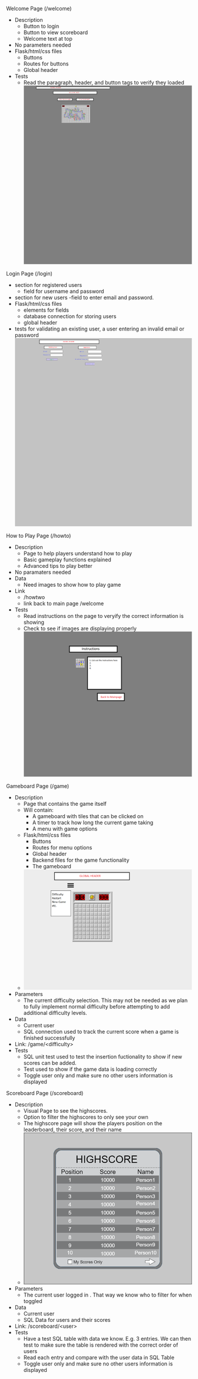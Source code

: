 Welcome Page (/welcome)
  - Description
    - Button to login
    - Button to view scoreboard
    - Welcome text at top
  - No parameters needed
  - Flask/html/css files
    - Buttons
    - Routes for buttons
    - Global header
  - Tests
    - Read the paragraph, header, and button tags to verify they loaded
 ![WelcomePageMockup](Img/welcome_page.jpg?raw=true "Welcome")

Login Page (/login)
  - section for registered users 
    - field for username and password
  - section for new users
    -field to enter email and password.
  - Flask/html/css files
    - elements for fields
    - database connection for storing users
    - global header
  - tests for validating an existing user, a user entering an invalid email or password
![LoginPageMockup](Img/login_page.png?raw=true "Login")

How to Play Page (/howto)
  - Description
    - Page to help players understand how to play
    - Basic gameplay functions explained
    - Advanced tips to play better
  - No paramaters needed
  - Data
    - Need images to show how to play game
  - Link
    - /howtwo
    - link back to main page /welcome
  - Tests
    - Read instructions on the page to veryify the correct information is showing
    - Check to see if images are displaying properly
![Howto](Img/HowtoPage.png? "Howto")
        

Gameboard Page (/game)

  - Description 
    - Page that contains the game itself
    - Will contain: 
      - A gameboard with tiles that can be clicked on
      - A timer to track how long the current game taking
      - A menu with game options
    - Flask/html/css files
      - Buttons
      - Routes for menu options
      - Global header
      - Backend files for the game functionality
      - The gameboard
    - ![Gameboard](Img/Gamedboard.png? "Gameboard")
  - Parameters
    - The current difficulty selection. This may not be needed as we plan to fully implement normal difficulty before attempting to add additional difficulty levels.
  - Data 
    - Current user
    - SQL connection used to track the current score when a game is finished successfully
  - Link: /game/\<difficulty\>
  - Tests
    - SQL unit test used to test the insertion fuctionality to show if new scores can be added.
    - Test used to show if the game data is loading correctly
    - Toggle user only and make sure no other users information is displayed

Scoreboard Page (/scoreboard)

  - Description 
    - Visual Page to see the highscores.
    - Option to filter the highscores to only see your own
    - The highscore page will show the players position on the leaderboard, their score, and their name
    - ![Scoreboard](Img/Scoreboard.png? "Scoreboard")
  - Parameters
    - The current user logged in <user>. That way we know who to filter for when toggled 
  - Data 
    - Current user
    - SQL Data for users and their scores
  - Link: /scoreboard/\<user\>
  - Tests
    - Have a test SQL table with data we know. E.g. 3 entries. We can then test to make sure the table is rendered with the correct order of users
    - Read each entry and compare with the user data in SQL Table
    - Toggle user only and make sure no other users information is displayed
